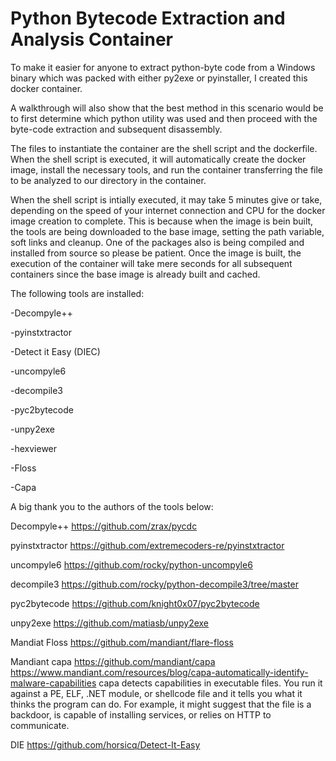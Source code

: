 # Python Bytecode Extraction and Analysis Container
 To make it easier for anyone to extract python-byte code from a Windows binary which was packed with either py2exe or pyinstaller, I created this docker container. 

 A walkthrough will also show that the best method in this scenario would be to first determine which python utility was used and then proceed with the byte-code extraction and subsequent disassembly.


 The files to instantiate the container are the shell script and the dockerfile. When the shell script is executed, it will automatically create the docker image, install the necessary tools, and run the container transferring the file to be analyzed to our directory in the container.

 When the shell script is intially executed, it may take 5 minutes give or take, depending on the speed of your internet connection and CPU for the docker image creation to complete. This is because when the image is bein built, the tools are being downloaded to the base image, setting the path variable, soft links and cleanup. One of the packages also is being compiled and installed from source so please be patient. Once the image is built, the execution of the container will take mere seconds for all subsequent containers since the base image is already built and cached.

 The following tools are installed:
 
 -Decompyle++
 
 -pyinstxtractor
 
 -Detect it Easy (DIEC)
 
 -uncompyle6
 
 -decompile3
 
 -pyc2bytecode
 
 -unpy2exe
 
 -hexviewer
 
 -Floss
 
 -Capa

 A big thank you to the authors of the tools below:

 Decompyle++
 https://github.com/zrax/pycdc

 pyinstxtractor
 https://github.com/extremecoders-re/pyinstxtractor

 uncompyle6
 https://github.com/rocky/python-uncompyle6

 decompile3
 https://github.com/rocky/python-decompile3/tree/master

 pyc2bytecode
 https://github.com/knight0x07/pyc2bytecode

 unpy2exe
 https://github.com/matiasb/unpy2exe

 Mandiat Floss
 https://github.com/mandiant/flare-floss

 Mandiant capa
 https://github.com/mandiant/capa
 https://www.mandiant.com/resources/blog/capa-automatically-identify-malware-capabilities
 capa detects capabilities in executable files. You run it against a PE, ELF, .NET module, or shellcode file and it tells you    what it thinks the program can do. For example, it might suggest that the file is a backdoor, is capable of installing services,  or relies on HTTP to communicate.

 DIE
 https://github.com/horsicq/Detect-It-Easy
